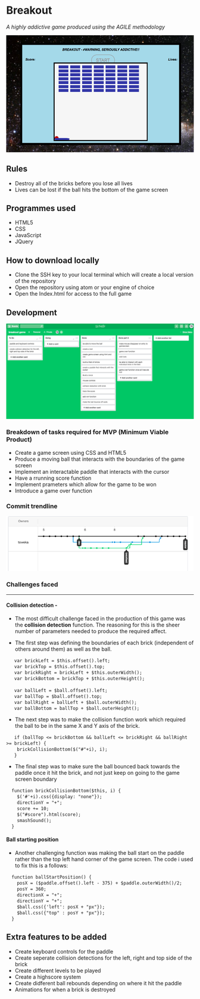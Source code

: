 # Breakout 

*A highly addictive game produced using the AGILE methodology*

![ScreenShot](images/breakoutScreenshot.png)

## Rules 
 * Destroy all of the bricks before you lose all lives
 * Lives can be lost if the ball hits the bottom of the game screen
 
## Programmes used 
 * HTML5
 * CSS
 * JavaScript
 * JQuery
 
## How to download locally
 * Clone the SSH key to your local terminal which will create a local version of the repository
 * Open the repository using atom or your engine of choice
 * Open the Index.html for access to the full game
 
## Development

![ScreenShot](images/trelloBoard.png)

### Breakdown of tasks required for MVP (Minimum Viable Product)

* Create a game screen using CSS and HTML5
* Produce a moving ball that interacts with the boundaries of the game screen
* Implement an interactable paddle that interacts with the cursor
* Have a rrunning score function
* Implement prameters which allow for the game to be won
* Introduce a game over function

### Commit trendline

![ScreenShot](images/commitTrendline.png)

### Challenges faced

---

#### Collision detection -

* The most difficult challenge faced in the production of this game was the **collision detection** function. The reasoning for this is the sheer number of parameters needed to produce the required affect.

*  The first step was defining the boundaries of each brick (independent of others around them) as well as the ball.

```
   var brickLeft = $this.offset().left;
   var brickTop = $this.offset().top;
   var brickRight = brickLeft + $this.outerWidth();
   var brickBottom = brickTop + $this.outerHeight();

   var ballLeft = $ball.offset().left;
   var ballTop = $ball.offset().top;
   var ballRight = ballLeft + $ball.outerWidth();
   var ballBottom = ballTop + $ball.outerHeight();
```   
*  The next step was to make the collision function work which required the ball to be in the same X and Y axis of the brick.

```
   if (ballTop <= brickBottom && ballLeft <= brickRight && ballRight >= brickLeft) {
    brickCollisionBottom($("#"+i), i);
   }
```
* The final step was to make sure the ball bounced back towards the paddle once it hit the brick, and not just keep on going to the game screen boundary

```
  function brickCollisionBottom($this, i) {
    $('#'+i).css({display: "none"});
    directionY = "+";
    score += 10;
    $("#score").html(score);
    smashSound();
  }
```  

#### Ball starting position

* Another challenging function was making the ball start on the paddle rather than the top left hand corner of the game screen. The code i used to fix this is a follows:

```
  function ballStartPosition() {
    posX = ($paddle.offset().left - 375) + $paddle.outerWidth()/2;
    posY = 360;
    directionX = "+";
    directionY = "+";
    $ball.css({'left': posX + "px"});
    $ball.css({"top" : posY + "px"});
  }
```     

## Extra features to be added
 * Create keyboard controls for the paddle
 * Create seperate collision detections for the left, right and top side of the brick
 * Create different levels to be played
 * Create a highscore system
 * Create didferent ball rebounds depending on where it hit the paddle
 * Animations for when a brick is destroyed



